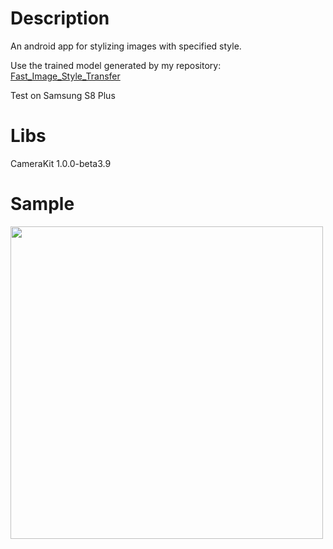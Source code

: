# Description
An android app for stylizing images with specified style.

Use the trained model generated by my repository: [Fast_Image_Style_Transfer](https://github.com/cruzsoma/Fast_Image_Style_Transfer)

Test on Samsung S8 Plus

# Libs
CameraKit 1.0.0-beta3.9

# Sample
<img src="https://github.com/cruzsoma/Fast_Image_Style_Transfer/blob/master/images/style_transfer_test.gif" width="500" />
